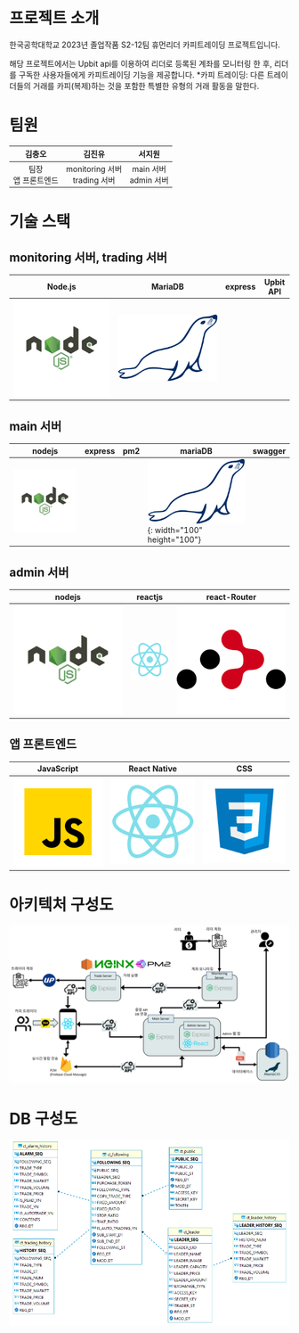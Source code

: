 # 프로젝트 소개
한국공학대학교 2023년 졸업작품 S2-12팀 휴먼리더 카피트레이딩 프로젝트입니다.

해당 프로젝트에서는 Upbit api를 이용하여 리더로 등록된 계좌를 모니터링 한 후, 리더를 구독한 사용자들에게 카피트레이딩 기능을 제공합니다.
*카피 트레이딩: 다른 트레이더들의 거래를 카피(복제)하는 것을 포함한 특별한 유형의 거래 활동을 말한다. 


# 팀원
|김충오|김진유|서지원|
|:---:|:---:|:---:|
|팀장<br>앱 프론트엔드|monitoring 서버<br>trading 서버|main 서버<br>admin 서버|

# 기술 스택
## monitoring 서버, trading 서버
|Node.js|MariaDB|express|Upbit API|
|---|---|---|---|
|![poster](./readme_img/node_js.svg)|![poster](./readme_img/mariadb.svg)|||
## main 서버
|nodejs|express|pm2|mariaDB|swagger|
|---|---|---|---|---|
|![poster](./readme_img/node_js.svg)|||![poster](./readme_img/mariadb.svg){: width="100" height="100"}||
## admin 서버
|nodejs|reactjs|react-Router| 
|---|---|---|
|![poster](./readme_img/node_js.svg)|![poster](./readme_img/react.svg)|![poster](./readme_img/react_router.svg)|
## 앱 프론트엔드
|JavaScript|React Native|CSS|
|---|---|---|
|![poster](./readme_img/javascript.svg)|![poster](./readme_img/react.svg)|![poster](./readme_img/css.svg)

# 아키텍처 구성도
![poster](./readme_img/sys_arch.jpg)


# DB 구성도
![poster](./readme_img/db.png)


